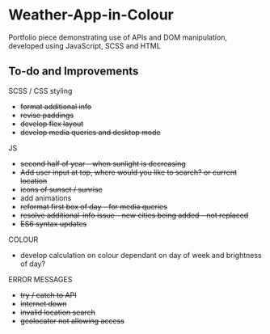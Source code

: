 # Weather-App-in-Colour

Portfolio piece demonstrating use of APIs and DOM manipulation, developed using JavaScript, SCSS and HTML

## To-do and Improvements

SCSS / CSS styling

- ~~format additional info~~
- ~~revise paddings~~
- ~~develop flex layout~~
- ~~develop media queries and desktop mode~~

JS

- ~~second half of year - when sunlight is decreasing~~
- ~~Add user input at top, where would you like to search? or current location~~
- ~~icons of sunset / sunrise~~
- add animations
- ~~reformat first box of day - for media queries~~
- ~~resolve additional-info issue - new cities being added - not replaced~~
- ~~ES6 syntax updates~~

COLOUR

- develop calculation on colour dependant on day of week and brightness of day?

ERROR MESSAGES

- ~~try / catch to API~~
- ~~internet down~~
- ~~invalid location search~~ 
- ~~geolocator not allowing access~~